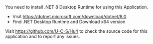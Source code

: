 You need to install .NET 8 Desktop Runtime for using this Application.

- Visit https://dotnet.microsoft.com/download/dotnet/8.0
- Find .NET Desktop Runtime and Download x64 version

Visit https://github.com/U-C-S/Hurl to check the source code for this application and to report any issues.